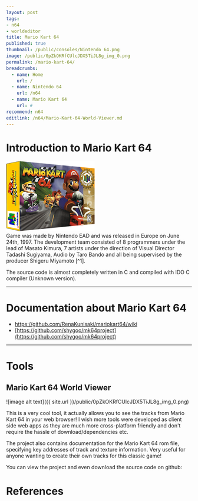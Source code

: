 ```yaml
---
layout: post
tags: 
- n64
- worldeditor
title: Mario Kart 64
published: true
thumbnail: /public/consoles/Nintendo 64.png
image: /public/0pZkOKRfCUlcJDX5TiJL8g_img_0.png
permalink: /mario-kart-64/
breadcrumbs:
  - name: Home
    url: /
  - name: Nintendo 64
    url: /n64
  - name: Mario Kart 64
    url: #
recommend: n64
editlink: /n64/Mario-Kart-64-World-Viewer.md
---
```


# Introduction to Mario Kart 64
<section class="postSection">
<img src="/public/games/Mario Kart 64 (USA).png" class="wow slideInLeft postImage" />

<div markdown="1">
Game was made by Nintendo EAD and was released in Europe on June 24th, 1997. 
The development team consisted of 8 programmers under the lead of Masato Kimura, 7 artists under the direction of Visual Director Tadashi Sugiyama, Audio by Taro Bando and all being supervised by the producer Shigeru Miyamoto [^1].

The source code is almost completely written in C and compiled with IDO C compiler (Unknown version).
</div>

</section>

---

# Documentation about Mario Kart 64
* https://github.com/RenaKunisaki/mariokart64/wiki
* [https://github.com/shygoo/mk64project](https://github.com/shygoo/mk64project) 

---

# Tools

## Mario Kart 64 World Viewer

![image alt text]({{ site.url }}/public/0pZkOKRfCUlcJDX5TiJL8g_img_0.png)

This is a very cool tool, it actually allows you to see the tracks from Mario Kart 64 in your web browser! I wish more tools were developed as client side web apps as they are much more cross-platform friendly and don't require the hassle of download/dependencies etc.

The project also contains documentation for the Mario Kart 64 rom file, specifying key addresses of track and texture information. Very useful for anyone wanting to create their own tracks for this classic game!

You can view the project and even download the source code on github:



# References
[^1]:-https://www.giantbomb.com/mario-kart-64/3030-10084/credits/
[^2]:-http://shmuplations.com/mariokart64/
